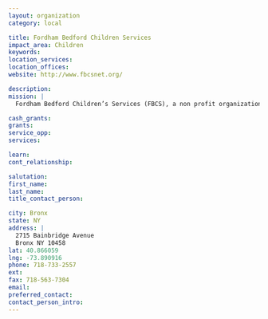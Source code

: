 ```yaml
---
layout: organization
category: local

title: Fordham Bedford Children Services
impact_area: Children
keywords: 
location_services: 
location_offices: 
website: http://www.fbcsnet.org/

description: 
mission: |
  Fordham Bedford Children’s Services (FBCS), a non profit organization founded by the Fordham Bedford Housing Corporation, is committed to serving the children and families of the Northwest Bronx and its surrounding areas. FBCS seeks new and innovative ways to strengthen families by providing a variety of programs and services. In partnership with the community and other local not-for-profit organizations, Children's Services is addressing the ever changing needs of a community that has long been neglected.

cash_grants: 
grants: 
service_opp: 
services: 

learn: 
cont_relationship: 

salutation: 
first_name: 
last_name: 
title_contact_person: 

city: Bronx
state: NY
address: |
  2715 Bainbridge Avenue    
  Bronx NY 10458
lat: 40.866059
lng: -73.890916
phone: 718-733-2557
ext: 
fax: 718-563-7304
email: 
preferred_contact: 
contact_person_intro: 
---
```

